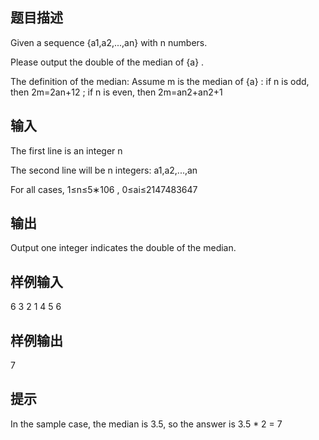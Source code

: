 ## 题目描述
Given a sequence {a1,a2,...,an}
 with n
 numbers.

Please output the double of the median of {a}
.

The definition of the median: Assume m
 is the median of {a}
:
if n
 is odd, then 2m=2an+12
;
if n
 is even, then 2m=an2+an2+1
## 输入
The first line is an integer n


The second line will be n
 integers: a1,a2,...,an


For all cases, 1≤n≤5∗106
, 0≤ai≤2147483647

## 输出
Output one integer indicates the double of the median.
## 样例输入
6
3 2 1 4 5 6
## 样例输出
7
## 提示
In the sample case, the median is 3.5, so the answer is 3.5 * 2 = 7